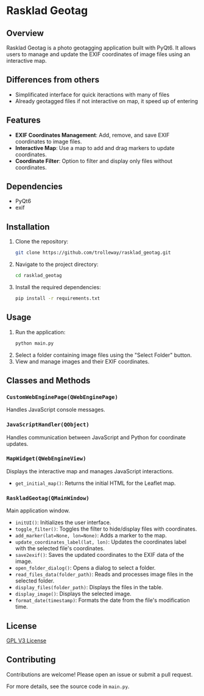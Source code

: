 # Rasklad Geotag

## Overview
Rasklad Geotag is a photo geotagging application built with PyQt6. It allows users to manage and update the EXIF coordinates of image files using an interactive map.

## Differences from others

- Simplificated interface for quick iteractions with many of files
- Already geotagged files if not interactive on map, it speed up of entering

## Features
- **EXIF Coordinates Management**: Add, remove, and save EXIF coordinates to image files.
- **Interactive Map**: Use a map to add and drag markers to update coordinates.
- **Coordinate Filter**: Option to filter and display only files without coordinates.

## Dependencies
- PyQt6
- exif

## Installation
1. Clone the repository:
   ```sh
   git clone https://github.com/trolleway/rasklad_geotag.git
   ```
2. Navigate to the project directory:
   ```sh
   cd rasklad_geotag
   ```
3. Install the required dependencies:
   ```sh
   pip install -r requirements.txt
   ```

## Usage
1. Run the application:
   ```sh
   python main.py
   ```
2. Select a folder containing image files using the "Select Folder" button.
3. View and manage images and their EXIF coordinates.

## Classes and Methods
### `CustomWebEnginePage(QWebEnginePage)`
Handles JavaScript console messages.

### `JavaScriptHandler(QObject)`
Handles communication between JavaScript and Python for coordinate updates.

### `MapWidget(QWebEngineView)`
Displays the interactive map and manages JavaScript interactions.
- `get_initial_map()`: Returns the initial HTML for the Leaflet map.

### `RaskladGeotag(QMainWindow)`
Main application window.
- `initUI()`: Initializes the user interface.
- `toggle_filter()`: Toggles the filter to hide/display files with coordinates.
- `add_marker(lat=None, lon=None)`: Adds a marker to the map.
- `update_coordinates_label(lat, lon)`: Updates the coordinates label with the selected file's coordinates.
- `save2exif()`: Saves the updated coordinates to the EXIF data of the image.
- `open_folder_dialog()`: Opens a dialog to select a folder.
- `read_files_data(folder_path)`: Reads and processes image files in the selected folder.
- `display_files(folder_path)`: Displays the files in the table.
- `display_image()`: Displays the selected image.
- `format_date(timestamp)`: Formats the date from the file's modification time.

## License
[GPL V3 License](LICENSE)

## Contributing
Contributions are welcome! Please open an issue or submit a pull request.

For more details, see the source code in `main.py`.